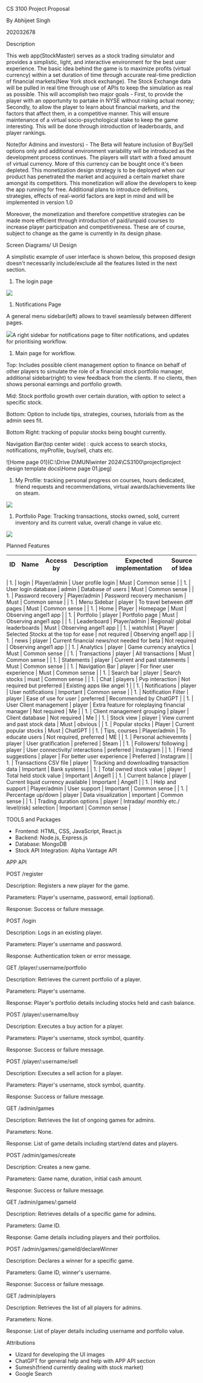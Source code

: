 CS 3100 Project Proposal

By Abhijeet Singh

202032678

Description

This web app(StockMaster) serves as a stock trading simulator and provides a simplistic, light, and interactive environment for the best user experience. The basic idea behind the game is to maximize profits (virtual currency) within a set duration of time through accurate real-time prediction of financial markets(New York stock exchange). The Stock Exchange data will be pulled in real time through use of APIs to keep the simulation as real as possible. This will accomplish two major goals - First, to provide the player with an opportunity to partake in NYSE without risking actual money; Secondly, to allow the player to learn about financial markets, and the factors that affect them, in a competitive manner. This will ensure maintenance of a virtual socio-psychological stake to keep the game interesting. This will be done through introduction of leaderboards, and player rankings.

Note(for Admins and investors) - The Beta will feature inclusion of Buy/Sell options only and additional environment variability will be introduced as the development process continues. The players will start with a fixed amount of virtual currency. More of this currency can be bought once it's been depleted. This monetization design strategy is to be deployed when our product has penetrated the market and acquired a certain market share amongst its competitors. This monetization will allow the developers to keep the app running for free. Additional plans to introduce definitions, strategies, effects of real-world factors are kept in mind and will be implemented in version 1.0

Moreover, the monetization and therefore competitive strategies can be made more efficient through introduction of paid/unpaid courses to increase player participation and competitiveness. These are of course, subject to change as the game is currently in its design phase.

Screen Diagrams/ UI Design

A simplistic example of user interface is shown below, this proposed design doesn't necessarily include/exclude all the features listed in the next section.

1. The login page

![](RackMultipart20240205-1-t98qm_html_35f9d7793e4989be.jpg)

1. Notifications Page

A general menu sidebar(left) allows to travel seamlessly between different pages.

![](RackMultipart20240205-1-t98qm_html_c53e4d15e4e7aa07.jpg)A right sidebar for notifications page to filter notifications, and updates for prioritising workflow.

1. Main page for workflow.

Top: Includes possible client management option to finance on behalf of other players to simulate the role of a financial stock portfolio manager, additional sidebar(right) to view feedback from the clients. If no clients, then shows personal earnings and portfolio growth.

Mid: Stock portfolio growth over certain duration, with option to select a specific stock.

Bottom: Option to include tips, strategies, courses, tutorials from as the admin sees fit.

Bottom Right: tracking of popular stocks being bought currently.

Navigation Bar(top center wide) : quick access to search stocks, notifications, myProfile, buy/sell, chats etc.

![Home page 01](C:\Drive D\MUN\winter 2024\CS3100\project\project design template docs\Home page 01.jpeg)

1. My Profile: tracking personal progress on courses, hours dedicated, friend requests and recommendations, virtual awards/achievements like on steam.

![](RackMultipart20240205-1-t98qm_html_80a54c535d2b892e.jpg)

1. Portfolio Page: Tracking transactions, stocks owned, sold, current inventory and its current value, overall change in value etc.

![](RackMultipart20240205-1-t98qm_html_bfe95e28c2cfeaa7.jpg)

Planned Features

| ID | Name | Access by | Description | Expected implementation | Source of Idea |
| --- | --- | --- | --- | --- | --- |
|
1.
 | login | Player/admin | User profile login | Must | Common sense |
|
1.
 | User login database | admin | Database of users | Must | Common sense |
|
1.
 | Password recovery | Player/admin | Password recovery mechanism | Must | Common sense |
|
1.
 | Menu Sidebar | player | To travel between diff pages | Must | Common sense |
|
1.
 | Home | Player | Homepage | Must | Observing angel1 app |
|
1.
 | Portfolio | player | Portfolio page | Must | Observing angel1 app |
|
1.
 | Leaderboard | Player/admin | Regional/ global leaderboards | Must | Observing angel1 app |
|
1.
 | watchlist | Player | Selected Stocks at the top for ease | not required | Observing angel1 app |
|
1.
 | news | player | Current financial news/not needed for beta | Not required | Observing angel1 app |
|
1.
 | Analytics | player | Game currency analytics | Must | Common sense |
|
1.
 | Transactions | player | All transactions | Must | Common sense |
|
1.
 | Statements | player | Current and past statements | Must | Common sense |
|
1.
 | Navigation Bar | player | For finer user experience | Must | Common sense |
|
1.
 | Search bar | player | Search stocks | must | Common sense |
|
1.
 | Chat | players | Pvp interaction | Not required but preferred | Existing apps like angel 1 |
|
1.
 | Notifications | player | User notifications | Important | Common sense |
|
1.
 | Notification Filter | player | Ease of use for user | preferred | Recommended by ChatGPT |
|
1.
 | User Client management | player | Extra feature for roleplaying financial manager | Not required | Me |
|
1.
 | Client management grouping | player | Client database | Not required | Me |
|
1.
 | Stock view | player | View current and past stock data | Must | obvious |
|
1.
 | Popular stocks | Player | Current popular stocks | Must | ChatGPT |
|
1.
 | Tips, courses | Player/admin | To educate users | Not required, preferred | ME |
|
1.
 | Personal achievemnts | player | User gratification | preferred | Steam |
|
1.
 | Followers/ following | player | User connectivity/ interactions | preferred | Instagram |
|
1.
 | Friend suggestions | player | For better user experience | Preferred | Instagram |
|
1.
 | Transactions CSV file | player | Tracking and downloading transaction data | Important | Bank systems |
|
1.
 | Total owned stock value | player | Total held stock value | Important | Angel1 |
|
1.
 | Current balance | player | Current liquid currency available | Important | Angel1 |
|
1.
 | Help and support | Player/admin | User support | Important | Common sense |
|
1.
 | Percentage up/down | player | Data visualization | important | Common sense |
|
1.
 | Trading duration options | player | Intraday/ monthly etc./ level(risk) selection | Important | Common sense |

TOOLS and Packages

- Frontend: HTML, CSS, JavaScript, React.js
- Backend: Node.js, Express.js
- Database: MongoDB
- Stock API Integration: Alpha Vantage API

APP API

POST /register

Description: Registers a new player for the game.

Parameters: Player's username, password, email (optional).

Response: Success or failure message.

POST /login

Description: Logs in an existing player.

Parameters: Player's username and password.

Response: Authentication token or error message.

GET /player/:username/portfolio

Description: Retrieves the current portfolio of a player.

Parameters: Player's username.

Response: Player's portfolio details including stocks held and cash balance.

POST /player/:username/buy

Description: Executes a buy action for a player.

Parameters: Player's username, stock symbol, quantity.

Response: Success or failure message.

POST /player/:username/sell

Description: Executes a sell action for a player.

Parameters: Player's username, stock symbol, quantity.

Response: Success or failure message.

GET /admin/games

Description: Retrieves the list of ongoing games for admins.

Parameters: None.

Response: List of game details including start/end dates and players.

POST /admin/games/create

Description: Creates a new game.

Parameters: Game name, duration, initial cash amount.

Response: Success or failure message.

GET /admin/games/:gameId

Description: Retrieves details of a specific game for admins.

Parameters: Game ID.

Response: Game details including players and their portfolios.

POST /admin/games/:gameId/declareWinner

Description: Declares a winner for a specific game.

Parameters: Game ID, winner's username.

Response: Success or failure message.

GET /admin/players

Description: Retrieves the list of all players for admins.

Parameters: None.

Response: List of player details including username and portfolio value.

Attributions

- Uizard for developing the UI images
- ChatGPT for general help and help with APP API section
- Sumesh(friend currently dealing with stock market)
- Google Search